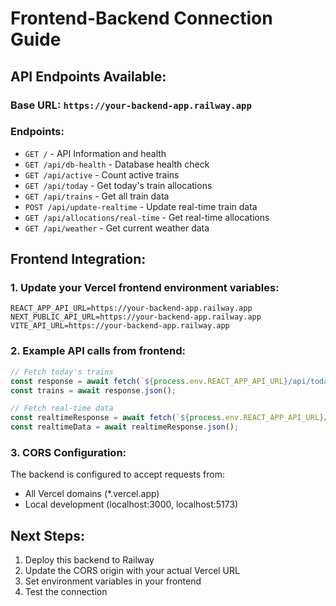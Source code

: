 # Frontend-Backend Connection Guide

## API Endpoints Available:

### Base URL: `https://your-backend-app.railway.app`

### Endpoints:
- `GET /` - API Information and health
- `GET /api/db-health` - Database health check
- `GET /api/active` - Count active trains
- `GET /api/today` - Get today's train allocations
- `GET /api/trains` - Get all train data
- `POST /api/update-realtime` - Update real-time train data
- `GET /api/allocations/real-time` - Get real-time allocations
- `GET /api/weather` - Get current weather data

## Frontend Integration:

### 1. Update your Vercel frontend environment variables:
```
REACT_APP_API_URL=https://your-backend-app.railway.app
NEXT_PUBLIC_API_URL=https://your-backend-app.railway.app
VITE_API_URL=https://your-backend-app.railway.app
```

### 2. Example API calls from frontend:
```javascript
// Fetch today's trains
const response = await fetch(`${process.env.REACT_APP_API_URL}/api/today`);
const trains = await response.json();

// Fetch real-time data
const realtimeResponse = await fetch(`${process.env.REACT_APP_API_URL}/api/allocations/real-time`);
const realtimeData = await realtimeResponse.json();
```

### 3. CORS Configuration:
The backend is configured to accept requests from:
- All Vercel domains (*.vercel.app)
- Local development (localhost:3000, localhost:5173)

## Next Steps:
1. Deploy this backend to Railway
2. Update the CORS origin with your actual Vercel URL
3. Set environment variables in your frontend
4. Test the connection